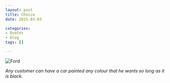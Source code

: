 ```yaml
---
layout: post
title: Choice
date: 2015-03-03

categories:
- Quotes
- blog
tags: []

---
```


<p><img src="{{ site.baseurl }}/images/model-t.jpg" alt="Ford" /></p>
<p><i>Any customer can have a car painted any colour that he wants so long as it is black.</i></p>
